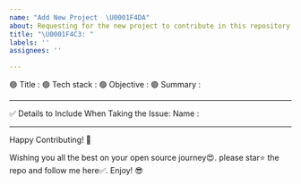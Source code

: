 ```yaml
---
name: "Add New Project  \U0001F4DA"
about: Requesting for the new project to contribute in this repository.
title: "\U0001F4C3: "
labels: ''
assignees: ''

---
```


🟢 Title :
🟢 Tech stack :
🟢 Objective :
🟢 Summary :


***********************************************************************

✅ Details to Include When Taking the Issue:
Name :

***********************************************************************

Happy Contributing! 🚀

Wishing you all the best on your open source journey😍. 
please star⭐ the repo and follow me here✅. 
Enjoy! 😎
